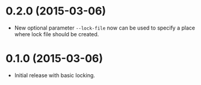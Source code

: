 0.2.0 (2015-03-06)
==================

* New optional parameter `--lock-file` now can be used
  to specify a place where lock file should be created.

0.1.0 (2015-03-06)
==================

* Initial release with basic locking.
